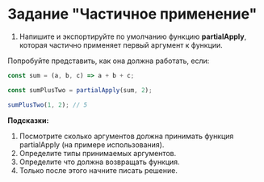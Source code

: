 # Задание "Частичное применение"

1. Напишите и экспортируйте по умолчанию функцию __partialApply__, которая частично применяет первый аргумент к функции.

Попробуйте представить, как она должна работать, если:

```js
const sum = (a, b, c) => a + b + c;

const sumPlusTwo = partialApply(sum, 2);

sumPlusTwo(1, 2); // 5
```

**Подсказки:**
1. Посмотрите сколько аргументов должна принимать функция partialApply (на примере использования).
2. Определите типы принимаемых аргументов.
3. Определите что должна возвращать функция.
4. Только после этого начните писать решение.
